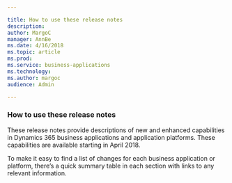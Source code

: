 ```yaml
---

title: How to use these release notes
description: 
author: MargoC
manager: AnnBe
ms.date: 4/16/2018
ms.topic: article
ms.prod: 
ms.service: business-applications
ms.technology: 
ms.author: margoc
audience: Admin

---
```

### How to use these release notes



These release notes provide descriptions of new and enhanced capabilities in
Dynamics 365 business applications and application platforms. These capabilities
are available starting in April 2018.

To make it easy to find a list of changes for each business application or
platform, there’s a quick summary table in each section with links to any
relevant information.
